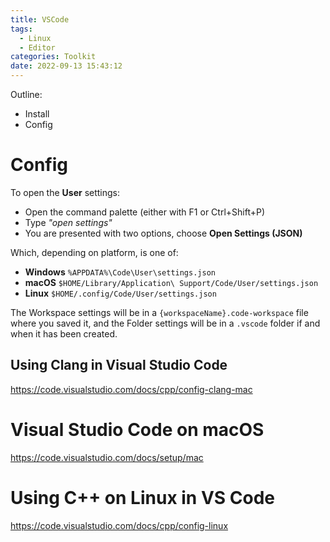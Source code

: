 ```yaml
---
title: VSCode
tags:
  - Linux
  - Editor
categories: Toolkit
date: 2022-09-13 15:43:12
---
```



Outline:

* Install
* Config

<!--more-->

# Config



To open the **User** settings:

- Open the command palette (either with F1 or Ctrl+Shift+P)
- Type *"open settings"*
- You are presented with two options, choose **Open Settings (JSON)**

Which, depending on platform, is one of:

- **Windows** `%APPDATA%\Code\User\settings.json`
- **macOS** `$HOME/Library/Application\ Support/Code/User/settings.json`
- **Linux** `$HOME/.config/Code/User/settings.json`

The Workspace settings will be in a `{workspaceName}.code-workspace` file where you saved it, and the Folder settings will be in a `.vscode` folder if and when it has been created.

## Using Clang in Visual Studio Code

https://code.visualstudio.com/docs/cpp/config-clang-mac

# Visual Studio Code on macOS

https://code.visualstudio.com/docs/setup/mac

# Using C++ on Linux in VS Code

https://code.visualstudio.com/docs/cpp/config-linux
